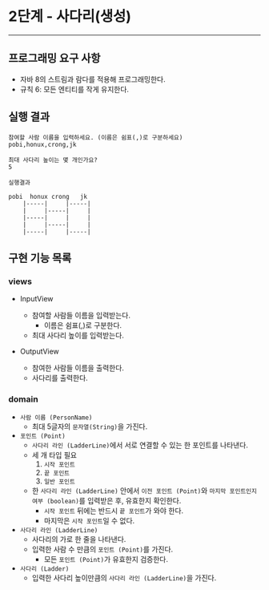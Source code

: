 # 2단계 - 사다리(생성)

---

## 프로그래밍 요구 사항

- 자바 8의 스트림과 람다를 적용해 프로그래밍한다.
- 규칙 6: 모든 엔티티를 작게 유지한다.

## 실행 결과

```
참여할 사람 이름을 입력하세요. (이름은 쉼표(,)로 구분하세요)
pobi,honux,crong,jk

최대 사다리 높이는 몇 개인가요?
5

실행결과

pobi  honux crong   jk
    |-----|     |-----|
    |     |-----|     |
    |-----|     |     |
    |     |-----|     |
    |-----|     |-----|
```

## 구현 기능 목록

### views

- InputView
    - 참여할 사람들 이름을 입력받는다.
        - 이름은 쉼표(,)로 구분한다.
    - 최대 사다리 높이를 입력받는다.

- OutputView
    - 참여한 사람들 이름을 출력한다.
    - 사다리를 출력한다.

### domain

- `사람 이름 (PersonName)`
    - 최대 5글자의 `문자열(String)`을 가진다.
- `포인트 (Point)`
    - `사다리 라인 (LadderLine)`에서 서로 연결할 수 있는 한 포인트를 나타낸다.
    - 세 개 타입 필요
        1. `시작 포인트`
        2. `끝 포인트`
        3. `일반 포인트`
    - 한 `사다리 라인 (LadderLine)` 안에서 `이전 포인트 (Point)`와 `마지막 포인트인지 여부 (boolean)`를 입력받은 후, 유효한지 확인한다.
        - `시작 포인트` 뒤에는 반드시 `끝 포인트`가 와야 한다.
        - 마지막은 `시작 포인트`일 수 없다.
- `사다리 라인 (LadderLine)`
    - 사다리의 가로 한 줄을 나타낸다.
    - 입력한 사람 수 만큼의 `포인트 (Point)`를 가진다.
        - 모든 `포인트 (Point)`가 유효한지 검증한다.
- `사다리 (Ladder)`
    - 입력한 사다리 높이만큼의 `사다리 라인 (LadderLine)`을 가진다.
    